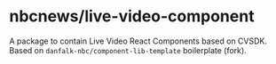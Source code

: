 # nbcnews/live-video-component

A package to contain Live Video React Components based on CVSDK. Based on `danfalk-nbc/component-lib-template` boilerplate (fork).

